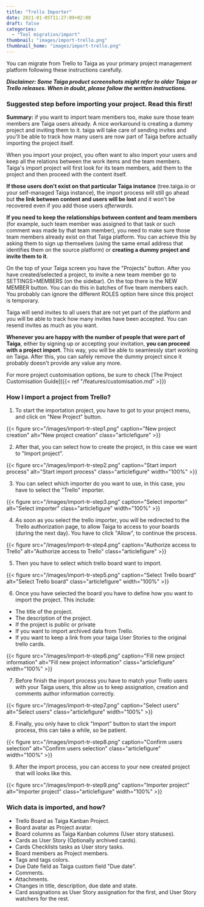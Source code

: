 ```yaml
---
title: "Trello Importer"
date: 2021-01-05T11:27:09+02:00
draft: false
categories:
  - "Tool migration/import"
thumbnail: "images/import-trello.png"
thumbnail_home: "images/import-trello.png"
---
```


You can migrate from Trello to Taiga as your primary project management platform following these instructions carefully.

***Disclaimer: Some Taiga product screenshots might refer to older Taiga or Trello releases. When in doubt, please follow the written instructions.***

### Suggested step before importing your project. Read this first!

**Summary:** if you want to import team members too, make sure those team members are Taiga users already. A nice workaround is creating a dummy project and inviting them to it. taiga will take care of sending invites and you'll be able to track how many users are now part of Taiga before actually importing the project itself.

When you import your project, you often want to also import your users and keep all the relations between the work items and the team members. Taiga's import project will first look for its team members, add them to the project and then proceed with the content itself.

**If those users don't exist on that particular Taiga instance** (tree.taiga.io or your self-managed Taiga instance), the import process will still go ahead but **the link between content and users will be lost** and it won't be recovered even if you add those users *afterwards*.

**If you need to keep the relationships between content and team members** (for example, such team member was assigned to that task or such comment was made by that team member), you need to make sure those team members already exist on that Taiga platform. You can achieve this by asking them to sign up themselves (using the same email address that identifies them on the source platform) or **creating a dummy project and invite them to it**. 

On the top of your Taiga screen you have the "Projects" button. After you have created/selected a project, to invite a new team member go to SETTINGS>MEMBERS (on the sidebar). On the top there is the NEW MEMBER button. You can do this in batches of five team members each. You probably can ignore the different ROLES option here since this project is temporary.

Taiga will send invites to all users that are not yet part of the platform and you will be able to track how many invites have been accepted. You can resend invites as much as you want.

**Whenever you are happy with the number of people that were part of Taiga**, either by signing up or accepting your invitation, **you can proceed with a project import**. This way, you will be able to seamlessly start working on Taiga. After this, you can safely remove the dummy project since it probably doesn't provide any value any more.

For more project customisation options, be sure to check [The Project Customisation Guide]({{< ref "/features/customisation.md" >}})

### How I import a project from Trello?

1. To start the importation project, you have to got to your project menu, and click on "New Project" button.

{{< figure src="/images/import-tr-step1.png" caption="New project creation" alt="New project creation" class="articlefigure" >}}

2. After that, you can select how to create the project, in this case we want to "Import project".

{{< figure src="/images/import-tr-step2.png" caption="Start import process" alt="Start import process" class="articlefigure" width="100%" >}}

3. You can select which importer do you want to use, in this case, you have to select the "Trello" importer.

{{< figure src="/images/import-tr-step3.png" caption="Select importer" alt="Select importer" class="articlefigure" width="100%" >}}

4. As soon as you select the trello importer, you will be redirected to the Trello authorization page, to allow Taiga to access to your boards (during the next day). You have to click "Allow", to continue the process.

{{< figure src="/images/import-tr-step4.png" caption="Authorize access to Trello" alt="Authorize access to Trello" class="articlefigure" >}}

5. Then you have to select which trello board want to import.

{{< figure src="/images/import-tr-step5.png" caption="Select Trello board" alt="Select Trello board" class="articlefigure" width="100%" >}}

6. Once you have selected the board you have to define how you want to import the project. This include:

  * The title of the project.
  * The description of the project.
  * If the project is public or private
  * If you want to import archived data from Trello.
  * If you want to keep a link from your taiga User Stories to the original trello cards.

{{< figure src="/images/import-tr-step6.png" caption="Fill new project information" alt="Fill new project information" class="articlefigure" width="100%" >}}

7. Before finish the import process you have to match your Trello users with your Taiga users, this allow us to keep assignation, creation and comments author information correctly.

{{< figure src="/images/import-tr-step7.png" caption="Select users" alt="Select users" class="articlefigure" width="100%" >}}

8. Finally, you only have to click "Import" button to start the import process, this can take a while, so be patient.

{{< figure src="/images/import-tr-step8.png" caption="Confirm users selection" alt="Confirm users selection" class="articlefigure"  width="100%" >}}

9. After the import process, you can access to your new created project that will looks like this.

{{< figure src="/images/import-tr-step9.png" caption="Importer project" alt="Importer project" class="articlefigure" width="100%" >}}

### Wich data is imported, and how?

  - Trello Board as Taiga Kanban Project.
  - Board avatar as Project avatar.
  - Board columns as Taiga Kanban columns (User story statuses).
  - Cards as User Story (Optionally archived cards).
  - Cards Checklists tasks as User story tasks.
  - Board members as Project members.
  - Tags and tags colors.
  - Due Date field as Taiga custom field "Due date".
  - Comments.
  - Attachments.
  - Changes in title, description, due date and state.
  - Card assignations as User Story assignation for the first, and User Story watchers for the rest.
